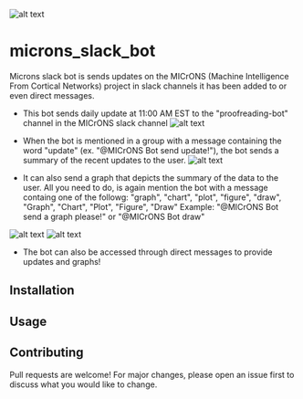 ![alt text](https://github.com/nikood/microns_slack_bot/blob/main/figures/Microns_Slack_Bot.png)

# microns_slack_bot
Microns slack bot is sends updates on the MICrONS (Machine Intelligence From Cortical Networks) project in slack channels it has been added to or even direct messages.

* This bot sends daily update at 11:00 AM EST to the "proofreading-bot" channel in the MICrONS slack channel
![alt text](https://github.com/nikood/microns_slack_bot/blob/main/figures/daily.png)

* When the bot is mentioned in a group with a message containing the word "update" (ex. "@MICrONS Bot send update!"), the bot sends a summary of the recent updates to the user. 
![alt text](https://github.com/nikood/microns_slack_bot/blob/main/figures/update.png)

* It can also send a graph that depicts the summary of the data to the user. All you need to do, is again mention the bot with a message containg one of the followg: "graph", "chart", "plot", "figure", "draw", "Graph", "Chart", "Plot", "Figure", "Draw"
Example: "@MICrONS Bot send a graph please!" or "@MICrONS Bot draw"

![alt text](https://github.com/nikood/microns_slack_bot/blob/main/figures/draw.png)
![alt text](https://github.com/nikood/microns_slack_bot/blob/main/figures/zoom.png)

* The bot can also be accessed through direct messages to provide updates and graphs!

## Installation

## Usage 

## Contributing
Pull requests are welcome! For major changes, please open an issue first to discuss what you would like to change.


